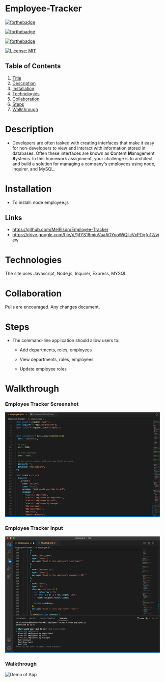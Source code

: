 # Employee-Tracker
[![forthebadge](https://forthebadge.com/images/badges/uses-html.svg)](https://forthebadge.com)

[![forthebadge](https://forthebadge.com/images/badges/uses-css.svg)](https://forthebadge.com)

[![forthebadge](https://forthebadge.com/images/badges/gluten-free.svg)](https://forthebadge.com)

[![License: MIT](https://img.shields.io/badge/License-MIT-yellow.svg)](https://opensource.org/licenses/MIT)

## Table of Contents
1. [Title](#title)
2. [Description](#Description)
3. [Installation](#Installation)
4. [Technologies](#Technologies)
5. [Collaboration](#Collaboration)
6. [Steps](#Steps)
7. [Walkthrough](#Walkthrough)

# Description
* Developers are often tasked with creating interfaces that make it easy for non-developers to view and interact with information stored in databases. Often these interfaces are known as **C**ontent **M**anagement **S**ystems. In this homework assignment, your challenge is to architect and build a solution for managing a company's employees using node, inquirer, and MySQL.

# Installation
* To install: node employee.js
## Links
* https://github.com/MelElson/Employee-Tracker
* https://drive.google.com/file/d/1jfYS16miuVaaAOYooWiQilcVxPDgfu12/view 


# Technologies 
The site uses Javascript, Node,js, Inquirer, Express, MYSQL

# Collaboration 
Pulls are encouraged. Any changes document. 

# Steps
* The command-line application should allow users to:

  * Add departments, roles, employees

  * View departments, roles, employees

  * Update employee roles

# Walkthrough
### Employee Tracker Screenshot
![Changed HTML](./images/screenshotemployeetracker.png)

### Employee Tracker Input
![Changed HTML](./images/screenshotselections.png)

### Walkthrough
![Demo of App](./images/employeetracker.gif)
